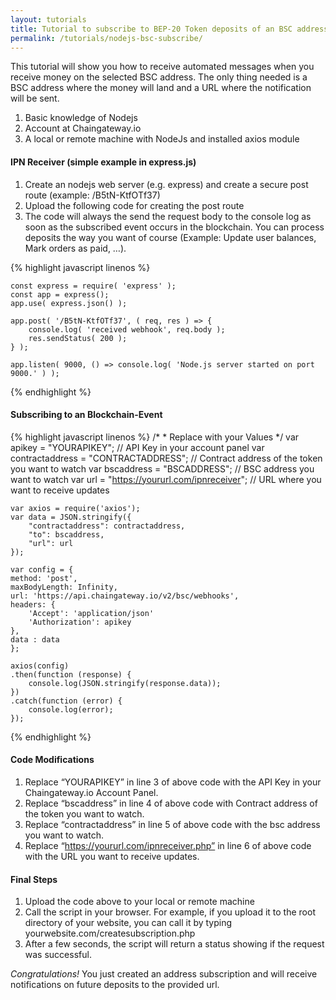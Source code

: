 ```yaml
---
layout: tutorials
title: Tutorial to subscribe to BEP-20 Token deposits of an BSC address
permalink: /tutorials/nodejs-bsc-subscribe/
---
```


This tutorial will show you how to receive automated messages when you receive money on the selected BSC address. The only thing needed is a BSC address where the money will land and a URL where the notification will be sent.

1. Basic knowledge of Nodejs
2. Account at Chaingateway.io
3. A local or remote machine with NodeJs and installed axios module

#### IPN Receiver (simple example in express.js)

1. Create an nodejs web server (e.g. express) and create a secure post route (example: /B5tN-KtfOTf37)
2. Upload the following code for creating the post route
3. The code will always the send the request body to the console log as soon as the subscribed event occurs in the blockchain.  You can process deposits the way you want of course (Example: Update user balances, Mark orders as paid, …).


{% highlight javascript linenos %}

    const express = require( 'express' );
    const app = express();
    app.use( express.json() );

    app.post( '/B5tN-KtfOTf37', ( req, res ) => {
        console.log( 'received webhook', req.body );
        res.sendStatus( 200 );
    } );

    app.listen( 9000, () => console.log( 'Node.js server started on port 9000.' ) );

{% endhighlight %}


#### Subscribing to an Blockchain-Event

{% highlight javascript linenos %}
    /* 
    * Replace with your Values
    */
    var apikey = "YOURAPIKEY"; // API Key in your account panel
    var contractaddress = "CONTRACTADDRESS"; // Contract address of the token you want to watch
    var bscaddress = "BSCADDRESS"; // BSC address you want to watch
    var url = "https://yoururl.com/ipnreceiver"; // URL where you want to receive updates

    var axios = require('axios');
    var data = JSON.stringify({
        "contractaddress": contractaddress,
        "to": bscaddress,
        "url": url
    });

    var config = {
    method: 'post',
    maxBodyLength: Infinity,
    url: 'https://api.chaingateway.io/v2/bsc/webhooks',
    headers: { 
        'Accept': 'application/json'
        'Authorization': apikey
    },
    data : data
    };

    axios(config)
    .then(function (response) {
        console.log(JSON.stringify(response.data));
    })
    .catch(function (error) {
        console.log(error);
    });

{% endhighlight %}



#### Code Modifications

1. Replace “YOURAPIKEY” in line 3 of above code with the API Key in your Chaingateway.io Account Panel.
2. Replace “bscaddress” in line 4 of above code with Contract address of the token you want to watch.
3. Replace “contractaddress” in line 5 of above code with the bsc address you want to watch.
4. Replace “https://yoururl.com/ipnreceiver.php” in line 6 of above code with the URL you want to receive updates.

#### Final Steps

1. Upload the code above to your local or remote machine
2. Call the script in your browser. For example, if you upload it to the root directory of your website, you can call it by typing yourwebsite.com/createsubscription.php
3. After a few seconds, the script will return a status showing if the request was successful.

*Congratulations!* You just created an address subscription and will receive notifications on future deposits to the provided url.
